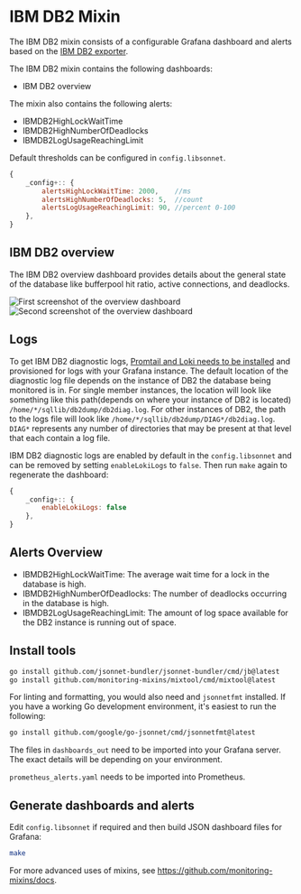# IBM DB2 Mixin

The IBM DB2 mixin consists of a configurable Grafana dashboard and alerts based on the [IBM DB2 exporter](../README.md).


The IBM DB2 mixin contains the following dashboards:

- IBM DB2 overview

The mixin also contains the following alerts:

- IBMDB2HighLockWaitTime
- IBMDB2HighNumberOfDeadlocks
- IBMDB2LogUsageReachingLimit

Default thresholds can be configured in `config.libsonnet`.

```js
{
    _config+:: {
        alertsHighLockWaitTime: 2000,    //ms
        alertsHighNumberOfDeadlocks: 5,  //count
        alertsLogUsageReachingLimit: 90, //percent 0-100
    },
}
```

## IBM DB2 overview
The IBM DB2 overview dashboard provides details about the general state of the database like bufferpool hit ratio, active connections, and deadlocks.

![First screenshot of the overview dashboard]()
![Second screenshot of the overview dashboard]()

## Logs
To get IBM DB2 diagnostic logs, [Promtail and Loki needs to be installed](https://grafana.com/docs/loki/latest/installation/) and provisioned for logs with your Grafana instance. The default location of the diagnostic log file depends on the instance of DB2 the database being monitored is in. For single member instances, the location will look like something like this path(depends on where your instance of DB2 is located) `/home/*/sqllib/db2dump/db2diag.log`. For other instances of DB2, the path to the logs file will look like `/home/*/sqllib/db2dump/DIAG*/db2diag.log`. `DIAG*` represents any number of directories that may be present at that level that each contain a log file.

IBM DB2 diagnostic logs are enabled by default in the `config.libsonnet` and can be removed by setting `enableLokiLogs` to `false`. Then run `make` again to regenerate the dashboard:

```js
{
    _config+:: {
        enableLokiLogs: false
    },
}
```

## Alerts Overview
- IBMDB2HighLockWaitTime: The average wait time for a lock in the database is high.
- IBMDB2HighNumberOfDeadlocks: The number of deadlocks occurring in the database is high.
- IBMDB2LogUsageReachingLimit: The amount of log space available for the DB2 instance is running out of space.



## Install tools
```bash
go install github.com/jsonnet-bundler/jsonnet-bundler/cmd/jb@latest
go install github.com/monitoring-mixins/mixtool/cmd/mixtool@latest
```

For linting and formatting, you would also need and `jsonnetfmt` installed. If you
have a working Go development environment, it's easiest to run the following:

```bash
go install github.com/google/go-jsonnet/cmd/jsonnetfmt@latest
```

The files in `dashboards_out` need to be imported
into your Grafana server. The exact details will be depending on your environment.

`prometheus_alerts.yaml` needs to be imported into Prometheus.

## Generate dashboards and alerts

Edit `config.libsonnet` if required and then build JSON dashboard files for Grafana:

```bash
make
```

For more advanced uses of mixins, see
https://github.com/monitoring-mixins/docs.